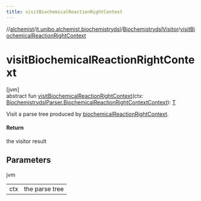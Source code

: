 ```yaml
---
title: visitBiochemicalReactionRightContext
---
```

//[alchemist](../../../index.html)/[it.unibo.alchemist.biochemistrydsl](../index.html)/[BiochemistrydslVisitor](index.html)/[visitBiochemicalReactionRightContext](visit-biochemical-reaction-right-context.html)



# visitBiochemicalReactionRightContext



[jvm]\
abstract fun [visitBiochemicalReactionRightContext](visit-biochemical-reaction-right-context.html)(ctx: [BiochemistrydslParser.BiochemicalReactionRightContextContext](../-biochemistrydsl-parser/-biochemical-reaction-right-context-context/index.html)): [T](../../it.unibo.alchemist.model.implementations.nodes/-abstract-node/index.html)



Visit a parse tree produced by [biochemicalReactionRightContext](../-biochemistrydsl-parser/biochemical-reaction-right-context.html).



#### Return



the visitor result



## Parameters


jvm

| | |
|---|---|
| ctx | the parse tree |




